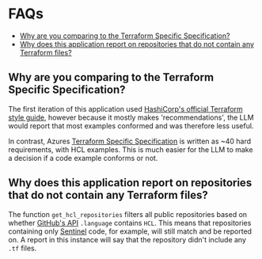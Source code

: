# FAQs
- [Why are you comparing to the Terraform Specific Specification?](#why-are-you-comparing-to-the-terraform-specific-specification)
- [Why does this application report on repositories that do not contain any Terraform files?](#why-does-this-application-report-on-repositories-that-do-not-contain-any-terraform-files)

## Why are you comparing to the Terraform Specific Specification?

The first iteration of this application used [HashiCorp's official Terraform style guide](https://developer.hashicorp.com/terraform/language/style), however because it mostly makes 'recommendations', the LLM would report that most examples conformed and was therefore less useful. 

In contrast, Azures [Terraform Specific Specification](https://azure.github.io/Azure-Verified-Modules/specs/terraform/) is written as ~40 hard requirements, with HCL examples. This is much easier for the LLM to make a decision if a code example conforms or not.

## Why does this application report on repositories that do not contain any Terraform files?

The function `get_hcl_repositories` filters all public repositories based on whether [GitHub's API](https://docs.github.com/en/rest/repos/repos?apiVersion=2022-11-28#list-repositories-for-a-user) `.language` contains `HCL`. This means that repositories containing only [Sentinel](https://developer.hashicorp.com/sentinel) code, for example, will still match and be reported on. A report in this instance will say that the repository didn't include any `.tf` files. 